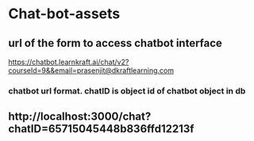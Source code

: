 # Chat-bot-assets

## url of the form to access chatbot interface
https://chatbot.learnkraft.ai/chat/v2?courseId=9&&email=prasenjit@dkraftlearning.com

### chatbot url format. chatID is object id of chatbot object in db
## http://localhost:3000/chat?chatID=65715045448b836ffd12213f
